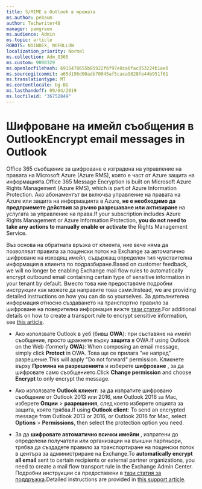 ```yaml
---
title: S/MIME в Outlook в мрежата
ms.author: pebaum
author: Techwriter40
manager: pamgreen
ms.audience: Admin
ms.topic: article
ROBOTS: NOINDEX, NOFOLLOW
localization_priority: Normal
ms.collection: Adm_O365
ms.custom: 9000329
ms.openlocfilehash: 6915470655b85922f6f97e8ca6fac353224b1ae0
ms.sourcegitcommit: a65d196d00adb70045af5caca9828fe44b951f61
ms.translationtype: MT
ms.contentlocale: bg-BG
ms.lasthandoff: 09/04/2019
ms.locfileid: "36752849"
---
```

# <a name="encrypt-email-messages-in-outlook"></a><span data-ttu-id="6d91a-102">Шифроване на имейл съобщения в Outlook</span><span class="sxs-lookup"><span data-stu-id="6d91a-102">Encrypt email messages in Outlook</span></span>

<span data-ttu-id="6d91a-103">Office 365 съобщение за шифроване е изградена на управление на правата на Microsoft Azure (Azure RMS), която е част от Azure защита на информацията.</span><span class="sxs-lookup"><span data-stu-id="6d91a-103">Office 365 Message Encryption is built on Microsoft Azure Rights Management (Azure RMS), which is part of Azure Information Protection.</span></span> <span data-ttu-id="6d91a-104">Ако абонаментът ви включва управление на правата на Azure или защита на информацията в Azure, **не е необходимо да предприемете действия за ръчно разрешаване или активиране** на услугата за управление на права.</span><span class="sxs-lookup"><span data-stu-id="6d91a-104">If your subscription includes Azure Rights Management or Azure Information Protection, **you do not need to take any actions to manually enable or activate** the Rights Management Service.</span></span>

<span data-ttu-id="6d91a-105">Въз основа на обратната връзка от клиента, ние вече няма да позволяват правила за пощенски поток на Exchange за автоматично шифроване на изходящ имейл, съдържащ определен тип чувствителна информация в клиента по подразбиране.</span><span class="sxs-lookup"><span data-stu-id="6d91a-105">Based on customer feedback, we will no longer be enabling Exchange mail flow rules to automatically encrypt outbound email containing certain type of sensitive information in your tenant by default.</span></span> <span data-ttu-id="6d91a-106">Вместо това ние предоставяме подробни инструкции как можете да направите това сами.</span><span class="sxs-lookup"><span data-stu-id="6d91a-106">Instead, we are providing detailed instructions on how you can do so yourselves.</span></span> <span data-ttu-id="6d91a-107">За допълнителна информация относно създаването на транспортно правило за шифроване на поверителна информация вижте [тази статия](https://aka.ms/OmeEtr).</span><span class="sxs-lookup"><span data-stu-id="6d91a-107">For additional details on how to create a transport rule to encrypt sensitive information, see [this article](https://aka.ms/OmeEtr).</span></span>

- <span data-ttu-id="6d91a-108">Ако използвате Outlook в уеб (бивш **OWA**): при съставяне на имейл съобщение, просто щракнете върху **защита** в OWA.</span><span class="sxs-lookup"><span data-stu-id="6d91a-108">If using Outlook on the Web (formerly **OWA**): When composing an email message, simply click **Protect** in OWA.</span></span> <span data-ttu-id="6d91a-109">Това ще се прилага "не напред" разрешение.</span><span class="sxs-lookup"><span data-stu-id="6d91a-109">This will apply "Do not forward" permission.</span></span> <span data-ttu-id="6d91a-110">Кликнете върху **Промяна на разрешенията** и изберете **шифроване** , за да шифровате само съобщението.</span><span class="sxs-lookup"><span data-stu-id="6d91a-110">Click **Change permission** and choose **Encrypt** to only encrypt the message.</span></span>

- <span data-ttu-id="6d91a-111">Ако използвате **Outlook клиент**: за да изпратите шифровано съобщение от Outlook 2013 или 2016, или Outlook 2016 за Mac, изберете **Опции** > **разрешения**, след което изберете опцията за защита, която трябва.</span><span class="sxs-lookup"><span data-stu-id="6d91a-111">If using **Outlook client**: To send an encrypted message from Outlook 2013 or 2016, or Outlook 2016 for Mac, select **Options** > **Permissions**, then select the protection option you need.</span></span>

- <span data-ttu-id="6d91a-112">За да **шифровате автоматично всички имейли** , изпратени до определени получатели или организации на външни партньори, трябва да създадете правило за транспортиране на пощенски поток в центъра за администриране на Exchange.</span><span class="sxs-lookup"><span data-stu-id="6d91a-112">To **automatically encrypt all email** sent to certain recipients or external partner organizations, you need to create a mail flow transport rule in the Exchange Admin Center.</span></span> <span data-ttu-id="6d91a-113">Подробни инструкции са предоставени в [тази статия за поддръжка](https://docs.microsoft.com/office365/securitycompliance/define-mail-flow-rules-to-encrypt-email#create-a-mail-flow-rule-to-encrypt-email-messages-with-the-new-ome-capabilities).</span><span class="sxs-lookup"><span data-stu-id="6d91a-113">Detailed instructions are provided in [this support article](https://docs.microsoft.com/office365/securitycompliance/define-mail-flow-rules-to-encrypt-email#create-a-mail-flow-rule-to-encrypt-email-messages-with-the-new-ome-capabilities).</span></span>

